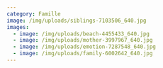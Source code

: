 ```yaml
---
category: Famille
image: /img/uploads/siblings-7103506_640.jpg
images:
  - image: /img/uploads/beach-4455433_640.jpg
  - image: /img/uploads/mother-3997967_640.jpg
  - image: /img/uploads/emotion-7287548_640.jpg
  - image: /img/uploads/family-6002642_640.jpg
---
```

